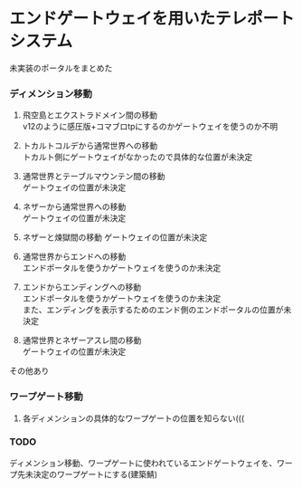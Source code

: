 # エンドゲートウェイを用いたテレポートシステム
未実装のポータルをまとめた

### ディメンション移動

1. 飛空島とエクストラドメイン間の移動  
v12のように感圧版+コマブロtpにするのかゲートウェイを使うのか不明

1. トカルトコルデから通常世界への移動  
トカルト側にゲートウェイがなかったので具体的な位置が未決定

1. 通常世界とテーブルマウンテン間の移動  
ゲートウェイの位置が未決定

1. ネザーから通常世界への移動  
ゲートウェイの位置が未決定

1. ネザーと煉獄間の移動
ゲートウェイの位置が未決定

1. 通常世界からエンドへの移動  
エンドポータルを使うかゲートウェイを使うのか未決定

1. エンドからエンディングへの移動  
エンドポータルを使うかゲートウェイを使うのか未決定  
また、エンディングを表示するためのエンド側のエンドポータルの位置が未決定

1. 通常世界とネザーアスレ間の移動  
ゲートウェイの位置が未決定

その他あり

### ワープゲート移動

1. 各ディメンションの具体的なワープゲートの位置を知らない(((

### TODO
ディメンション移動、ワープゲートに使われているエンドゲートウェイを、ワープ先未決定のワープゲートにする(建築鯖)